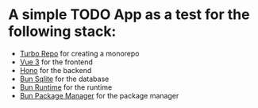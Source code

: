 # A simple TODO App as a test for the following stack:

- [Turbo Repo](https://turbo.build/repo 'High-performance build system for JavaScript and TypeScript codebases') for creating a monorepo
- [Vue 3](https://v3.vuejs.org/ 'The Progressive JavaScript Framework') for the frontend
- [Hono](https://hono.dev/ 'Fast, Lightweight, Web-standards') for the backend
- [Bun Sqlite](https://bun.sh/docs/api/sqlite 'Bun natively implements a high-performance SQLite3 driver.') for the database
- [Bun Runtime](https://bun.sh/docs/cli/run 'Bun Runtime is a high-performance runtime for JavaScript and TypeScript.') for the runtime
- [Bun Package Manager](https://bun.sh/docs/cli/install 'Bun Package Manager is a high-performance package manager for JavaScript and TypeScript.') for the package manager
